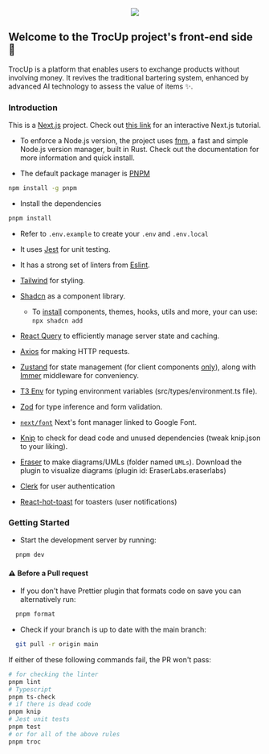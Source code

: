 <p align="center"><img src="https://res.cloudinary.com/etnaassets/image/upload/v1723194835/Fichier_31_3x_qbogmr.png"/></p>

## Welcome to the TrocUp project's front-end side 👋

TrocUp is a platform that enables users to exchange products without involving money. It revives the traditional bartering system, enhanced by advanced AI technology to assess the value of items ✨.

### Introduction

This is a [Next.js](https://nextjs.org/docs) project.
Check out [this link](https://nextjs.org/learn) for an interactive Next.js tutorial.

-   To enforce a Node.js version, the project uses [fnm](https://github.com/Schniz/fnm), a fast and simple Node.js version manager, built in Rust. Check out the documentation for more information and quick install.

-   The default package manager is [PNPM](https://pnpm.io/installation)

```bash
npm install -g pnpm
```

-   Install the dependencies

```bash
pnpm install
```

-   Refer to `.env.example` to create your `.env` and `.env.local`

-   It uses [Jest](https://jestjs.io/) for unit testing.
-   It has a strong set of linters from [Eslint](https://eslint.org/docs/latest/).
-   [Tailwind](https://tailwindcss.com/) for styling.
-   [Shadcn](https://ui.shadcn.com/) as a component library.
    -   To [install](https://ui.shadcn.com/docs/changelog?ck_subscriber_id=2472719707#199:%20shadcn,%20Next.js,%20TanStack,%20Remix,%20MDX,%20Astro,%20Storybook,%20@svg-use,%20MSW,%20RAG,%20RN-WebGPU,%20React-Three-Fiber,%20Re.Pack,%20Super%20Apps,%20RN-macOS,%20EAS,%20Node.jx,%20Stage%202.7,%20AggregateError,%20Style-Observer...%20-%2014908011) components, themes, hooks, utils and more, your can use: `npx shadcn add`
-   [React Query](https://tanstack.com/query/latest) to efficiently manage server state and caching.
-   [Axios](https://axios-http.com/) for making HTTP requests.
-   [Zustand](https://zustand-demo.pmnd.rs/) for state management (for client components [only](https://github.com/pmndrs/zustand/discussions/2200)), along with [Immer](https://docs.pmnd.rs/zustand/integrations/immer-middleware) middleware for conveniency.
-   [T3 Env](https://env.t3.gg/) for typing environment variables (src/types/environment.ts file).
-   [Zod](https://zod.dev/) for type inference and form validation.
-   [`next/font`](https://nextjs.org/docs/pages/building-your-application/optimizing/fonts#with-tailwind-css) Next's font manager linked to Google Font.
-   [Knip](https://knip.dev/) to check for dead code and unused dependencies (tweak knip.json to your liking).
-   [Eraser](https://docs.eraser.io/docs/what-is-eraser) to make diagrams/UMLs (folder named `UMLs`). Download the plugin to visualize diagrams (plugin id: EraserLabs.eraserlabs)
-   [Clerk](https://clerk.com/) for user authentication
-   [React-hot-toast](https://react-hot-toast.com/docs/toast) for toasters (user notifications)

### Getting Started

-   Start the development server by running:

```bash
  pnpm dev
```

#### ⚠️ Before a Pull request

-   If you don't have Prettier plugin that formats code on save you can alternatively run:

```bash
  pnpm format
```

-   Check if your branch is up to date with the main branch:

```bash
  git pull -r origin main
```

If either of these following commands fail, the PR won't pass:

```bash
# for checking the linter
pnpm lint
# Typescript
pnpm ts-check
# if there is dead code
pnpm knip
# Jest unit tests
pnpm test
# or for all of the above rules
pnpm troc
```
